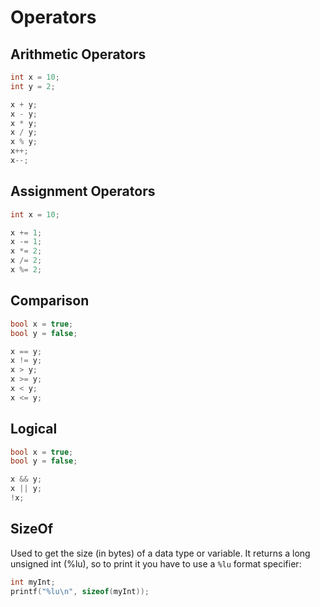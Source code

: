 # Operators

## Arithmetic Operators

```c
int x = 10;
int y = 2;

x + y;
x - y;
x * y;
x / y;
x % y;
x++;
x--;
```

## Assignment Operators

```c
int x = 10;

x += 1;
x -= 1;
x *= 2;
x /= 2;
x %= 2;
```

## Comparison

```c
bool x = true;
bool y = false;

x == y;
x != y;
x > y;
x >= y;
x < y;
x <= y;
```

## Logical

```c
bool x = true;
bool y = false;

x && y;
x || y;
!x;
```

## SizeOf

Used to get the size (in bytes) of a data type or variable. It returns a long unsigned int (%lu), so to print it you have to use a `%lu` format specifier:

```c
int myInt;
printf("%lu\n", sizeof(myInt));
```
